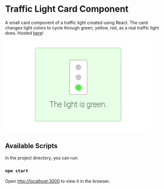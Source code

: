 # Traffic Light Card Component

A small card component of a traffic light created using React. The card changes light colors to cycle through green, yellow, red, as a real traffic light does. Hosted [here](https://git.heroku.com/traffic-light-component.git)!


!["Gif of component"](https://github.com/CaitieCat/TrafficLight/blob/main/images/TrafficLight.gif?raw=true)


## Available Scripts

In the project directory, you can run:

### `npm start`

Open [http://localhost:3000](http://localhost:3000) to view it in the browser.



